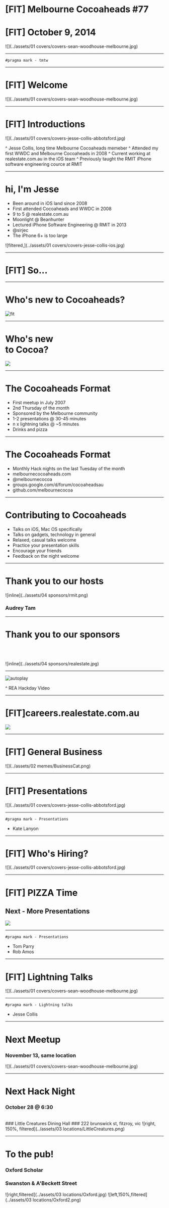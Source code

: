 # [FIT] Melbourne Cocoaheads #77
# [FIT] October 9, 2014
![](../assets/01 covers/covers-sean-woodhouse-melbourne.jpg)

---

```
#pragma mark - tmtw
```

---

# [FIT] Welcome
![](../assets/01 covers/covers-sean-woodhouse-melbourne.jpg)

---

# [FIT] Introductions
![](../assets/01 covers/covers-jesse-collis-abbotsford.jpg)

^ Jesse Collis, long time Melbourne Cocoaheads memeber
^ Attended my first WWDC and Melbourne Cocoaheads in 2008
^ Current working at realestate.com.au in the iOS team
^ Previously taught the RMIT iPhone software engineering cource at RMIT

---

# hi, I'm Jesse

- Been around in iOS land since 2008
- First attended Cocoaheads and WWDC in 2008
- 9 to 5 @ realestate.com.au
- Moonlight @ Beanhunter
- Lectured iPhone Software Engineering @ RMIT in 2013
- @sirjec
- The iPhone 6+ is too large

![filtered,](../assets/01 covers/covers-jesse-collis-ios.jpg)

---

# [FIT] So...

---

# Who's new to Cocoaheads?

![fit](http://www.sntandrews.org/wp-content/uploads/imnewhere.jpg)

---

# Who's new <br />to Cocoa?

![](http://briancovelli.com/wp-content/uploads/2014/05/i-have-no-idea-what-im-doing-science-dog.jpg)

---

# The Cocoaheads Format

- First meetup in July 2007
- 2nd Thursday of the month
- Sponsored by the Melbourne community
- 1-2 presentations @ 30-45 minutes
- n x lightning talks @ ~5 minutes
- Drinks and pizza

---

# The Cocoaheads Format 

- Monthly Hack nights on the last Tuesday of the month
- melbournecocoaheads.com
- @melbournecocoa
- groups.google.com/d/forum/cocoaheadsau
- github.com/melbournecocoa

---

# Contributing to Cocoaheads

- Talks on iOS, Mac OS specifically
- Talks on gadgets, technology in general
- Relaxed, casual talks welcome
- Practice your presentation skills
- Encourage your friends
- Feedback on the night welcome

---

# Thank you to our hosts

![inline](../assets/04 sponsors/rmit.png)

### Audrey Tam

---

# Thank you to our sponsors

<br /><br />

![inline](../assets/04 sponsors/realestate.jpg)

---

![autoplay](https://www.youtube.com/watch?v=L6DbgkilwgY)

^ REA Hackday Video

---

# [FIT]careers.realestate.com.au

![](http://careers.realestate.com.au/wp-content/uploads/2012/09/Office-Action-019-1000x360.jpg)

--- 

# [FIT] General Business

![](../assets/02 memes/BusinessCat.png)

---

# [FIT] Presentations

![](../assets/01 covers/covers-jesse-collis-abbotsford.jpg)

---

```
#pragma mark - Presentations
```

- Kate Lanyon


---

# [FIT] Who's Hiring?

![](../assets/01 covers/covers-jesse-collis-abbotsford.jpg)

---

# [FIT] PIZZA Time
## Next - More Presentations

![](http://richthediabetic.com/wp-content/uploads/2013/07/Pizza.jpg)

---

```
#pragma mark - Presentations
```

- Tom Parry
- Rob Amos

---

# [FIT] Lightning Talks

![](../assets/01 covers/covers-sean-woodhouse-melbourne.jpg)

---

```
#pragma mark - Lightning talks
```

- Jesse Collis

---

# Next Meetup
### November 13, same location

![](../assets/01 covers/covers-sean-woodhouse-melbourne.jpg)

---

# Next Hack Night
### October 28 @ 6:30
<br />
### Little Creatures Dining Hall 
### 222 brunswick st, fitzroy, vic
![right, 150%, filtered](../assets/03 locations/LittleCreatures.png)

---

# To the pub!
### Oxford Scholar
### Swanston & A'Beckett Street

![right,filtered](../assets/03 locations/Oxford.jpg)
![left,150%,filtered](../assets/03 locations/Oxford2.png)


